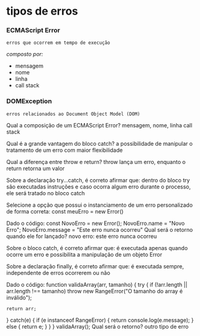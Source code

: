 # tipos de erros

### ECMAScript Error
	erros que ocorrem em tempo de execução


_composto por:_

- mensagem
- nome
- linha
- call stack

### DOMException
	erros relacionados ao Document Object Model (DOM)



Qual a composição de um ECMAScript Error?
mensagem, nome, linha call stack

Qual é a grande vantagem do bloco catch?
a possibilidade de manipular o tratamento de um erro com maior flexibilidade

Qual a diferença entre throw e return?
throw lança um erro, enquanto o return retorna um valor

Sobre a declaração try...catch, é correto afirmar que:
dentro do bloco try são executadas instruções e caso ocorra algum erro durante o processo, ele será tratado no bloco catch

Selecione a opção que possui o instanciamento de um erro personalizado de forma correta:
const meuErro = new Error()


Dado o código:
const NovoErro = new Error();
NovoErro.name = "Novo Erro";
NovoErro.message = "Este erro nunca ocorreu"
Qual será o retorno quando ele for lançado?
novo erro: este erro nunca ocorreu

Sobre o bloco catch, é correto afirmar que:
é executada apenas quando ocorre um erro e possibilita a manipulação de um objeto Error

Sobre a declaração finally, é correto afirmar que:
é executada sempre, independente de erros ocorrerem ou não


Dado o código:
function validaArray(arr, tamanho) {
  try {
    if (!arr.length || arr.length !== tamanho) throw new RangeError("O tamanho do array é inválido");

    return arr;
  } catch(e) {
    if (e instanceof RangeError) {
      return console.log(e.message);
    } else {
      return e;
    }
  }
} 
validaArray();
Qual será o retorno?
outro tipo de erro







